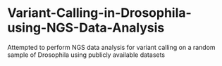 # Variant-Calling-in-Drosophila-using-NGS-Data-Analysis
Attempted to perform NGS data analysis for variant calling on a random sample of Drosophila using publicly available datasets 
